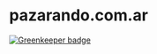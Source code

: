 # pazarando.com.ar

[![Greenkeeper badge](https://badges.greenkeeper.io/mjlescano/pazarando.com.ar.svg)](https://greenkeeper.io/)